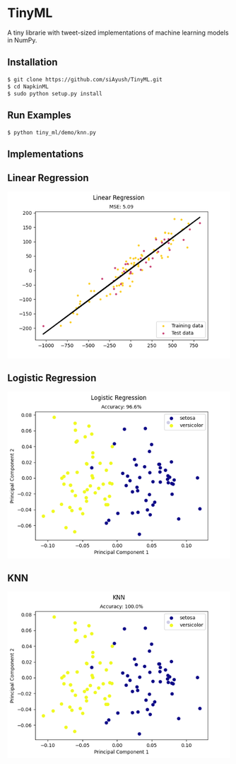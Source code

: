 # TinyML
A tiny librarie with tweet-sized implementations of machine learning models in NumPy.


## Installation
```
$ git clone https://github.com/siAyush/TinyML.git
$ cd NapkinML
$ sudo python setup.py install
```
## Run Examples
```
$ python tiny_ml/demo/knn.py
```

## Implementations

## Linear Regression
![Linear Regression](./images/linear.png)

## Logistic Regression
![Logistic Regression](./images/logistic.png)

## KNN
![KNN](./images/knn.png)